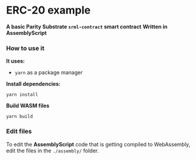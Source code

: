 # ERC-20 example

**A basic Parity Substrate `srml-contract` smart contract**
**Written in AssemblyScript**

### How to use it

**It uses:**

- `yarn` as a package manager

**Install dependencies:**

```
yarn install
```

**Build WASM files**

```
yarn build
```

### Edit files

To edit the **AssemblyScript** code that is getting compiled to WebAssembly, edit the files in the `./assembly/` folder.

